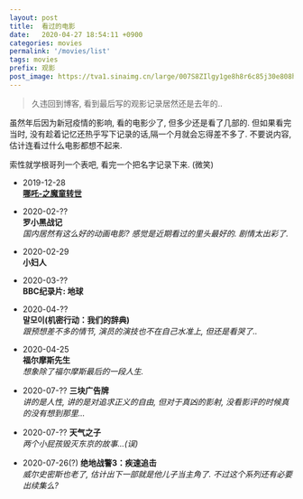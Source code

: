 ```yaml
---
layout: post
title:  看过的电影
date:   2020-04-27 18:54:11 +0900
categories: movies
permalink: '/movies/list'
tags: movies
prefix: 观影
post_image: https://tva1.sinaimg.cn/large/007S8ZIlgy1ge8h8r6c85j30e808ht9g.jpg
---
```


> 久违回到博客, 看到最后写的观影记录居然还是去年的..

 虽然年后因为新冠疫情的影响, 看的电影少了, 但多少还是看了几部的. 但如果看完当时, 没有趁着记忆还热乎写下记录的话,隔一个月就会忘得差不多了. 不要说内容, 估计连看过什么电影都想不起来.

 索性就学根哥列一个表吧, 看完一个把名字记录下来. (微笑)

- 2019-12-28  
[**哪吒-之魔童转世**](/movies/nezha)
- 2020-02-??    
**罗小黑战记**  
*国内居然有这么好的动画电影? 感觉是近期看过的里头最好的. 剧情太出彩了.*
- 2020-02-29  
**小妇人**
- 2020-03-??  
**BBC纪录片: 地球**
- 2020-04-??  
**말모이(机密行动：我们的辞典)**  
*跟预想差不多的情节, 演员的演技也不在自己水准上, 但还是看哭了..*
- 2020-04-25  
**福尔摩斯先生**  
*想象除了福尔摩斯最后的一段人生.*

- 2020-07-??
**三块广告牌**  
*讲的是人性, 讲的是对追求正义的自由, 但对于真凶的影射, 没看影评的时候真的没有想到那里...*

- 2020-07-??
**天气之子**  
*两个小屁孩毁灭东京的故事...(误)*

- 2020-07-26(?)
**绝地战警3：疾速追击**  
*威尔史密斯也老了, 估计出下一部就是他儿子当主角了. 不过这个系列还有必要出续集么?*